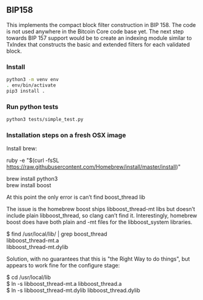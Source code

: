 ## BIP158

This implements the compact block filter construction in BIP 158. The code is not used anywhere in the Bitcoin Core code base yet. The next step towards BIP 157 support would be to create an indexing module similar to TxIndex that constructs the basic and extended filters for each validated block.

### Install

```bash
python3 -m venv env
. env/bin/activate
pip3 install .
```

### Run python tests

```bash
python3 tests/simple_test.py
```

### Installation steps on a fresh OSX image

Install brew:

ruby -e "$(curl -fsSL https://raw.githubusercontent.com/Homebrew/install/master/install)"

brew install python3  
brew install boost  

At this point the only error is can’t find boost_thread lib

The issue is the homebrew boost ships libboost_thread-mt libs but doesn’t include plain libboost_thread, so clang can’t find it. Interestingly, homebrew boost does have both plain and -mt files for the libboost_system libraries.

$ find /usr/local/lib/ | grep boost_thread  
libboost_thread-mt.a  
libboost_thread-mt.dylib  

Solution, with no guarantees that this is "the Right Way to do things", but appears to work fine for the configure stage:

$ cd /usr/local/lib  
$ ln -s libboost_thread-mt.a libboost_thread.a  
$ ln -s libboost_thread-mt.dylib libboost_thread.dylib  

